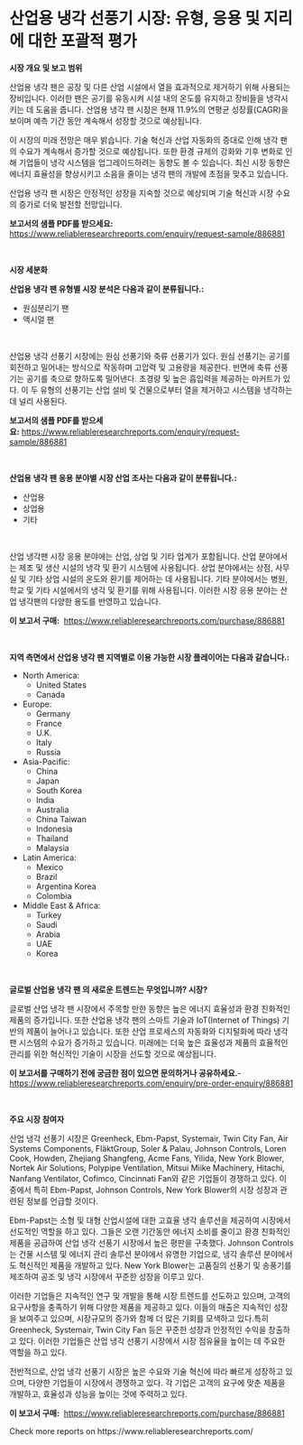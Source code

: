<p><h1>산업용 냉각 선풍기 시장: 유형, 응용 및 지리에 대한 포괄적 평가</h1></p><p><strong>시장 개요 및 보고 범위</strong></p>
<p><p>산업용 냉각 팬은 공장 및 다른 산업 시설에서 열을 효과적으로 제거하기 위해 사용되는 장비입니다. 이러한 팬은 공기를 유동시켜 시설 내의 온도를 유지하고 장비들을 냉각시키는 데 도움을 줍니다. 산업용 냉각 팬 시장은 현재 11.9%의 연평균 성장률(CAGR)을 보이며 예측 기간 동안 계속해서 성장할 것으로 예상됩니다.</p><p>이 시장의 미래 전망은 매우 밝습니다. 기술 혁신과 산업 자동화의 증대로 인해 냉각 팬의 수요가 계속해서 증가할 것으로 예상됩니다. 또한 환경 규제의 강화와 기후 변화로 인해 기업들이 냉각 시스템을 업그레이드하려는 동향도 볼 수 있습니다. 최신 시장 동향은 에너지 효율성을 향상시키고 소음을 줄이는 냉각 팬의 개발에 초점을 맞추고 있습니다.</p><p>산업용 냉각 팬 시장은 안정적인 성장을 지속할 것으로 예상되며 기술 혁신과 시장 수요의 증가로 더욱 발전할 전망입니다.</p></p>
<p><strong>보고서의 샘플 PDF를 받으세요:</strong> <a href="https://www.reliableresearchreports.com/enquiry/request-sample/886881">https://www.reliableresearchreports.com/enquiry/request-sample/886881</a></p>
<p>&nbsp;</p>
<p><strong>시장 세분화</strong></p>
<p><strong>산업용 냉각 팬 유형별 시장 분석은 다음과 같이 분류됩니다.:</strong></p>
<p><ul><li>원심분리기 팬</li><li>액시얼 팬</li></ul></p>
<p>&nbsp;</p>
<p><p>산업용 냉각 선풍기 시장에는 원심 선풍기와 축류 선풍기가 있다. 원심 선풍기는 공기를 회전하고 밀어내는 방식으로 작동하며 고압력 및 고용량을 제공한다. 반면에 축류 선풍기는 공기를 축으로 향하도록 밀어낸다. 초경량 및 높은 흡입력을 제공하는 마커트가 있다. 이 두 유형의 선풍기는 산업 설비 및 건물으로부터 열을 제거하고 시스템을 냉각하는 데 널리 사용된다.</p></p>
<p><strong>보고서의 샘플 PDF를 받으세요:</strong>&nbsp;<a href="https://www.reliableresearchreports.com/enquiry/request-sample/886881">https://www.reliableresearchreports.com/enquiry/request-sample/886881</a></p>
<p>&nbsp;</p>
<p><strong> 산업용 냉각 팬 응용 분야별 시장 산업 조사는 다음과 같이 분류됩니다.:</strong></p>
<p><ul><li>산업용</li><li>상업용</li><li>기타</li></ul></p>
<p>&nbsp;</p>
<p><p>산업 냉각팬 시장 응용 분야에는 산업, 상업 및 기타 업계가 포함됩니다. 산업 분야에서는 제조 및 생산 시설의 냉각 및 환기 시스템에 사용됩니다. 상업 분야에서는 상점, 사무실 및 기타 상업 시설의 온도와 환기를 제어하는 데 사용됩니다. 기타 분야에서는 병원, 학교 및 기타 시설에서의 냉각 및 환기를 위해 사용됩니다. 이러한 시장 응용 분야는 산업 냉각팬의 다양한 용도를 반영하고 있습니다.</p></p>
<p><strong>이 보고서 구매:</strong>&nbsp; <a href="https://www.reliableresearchreports.com/purchase/886881">https://www.reliableresearchreports.com/purchase/886881</a></p>
<p>&nbsp;</p>
<p><strong>지역 측면에서 산업용 냉각 팬 지역별로 이용 가능한 시장 플레이어는 다음과 같습니다.:</strong></p>
<p><ul>
    <li>
        North America:
        <ul>
            <li>United States</li>
            <li>Canada</li>
        </ul>
    </li>
    <li>
        Europe:
        <ul>
            <li>Germany</li>
            <li>France</li>
            <li>U.K.</li>
            <li>Italy</li>
            <li>Russia</li>
        </ul>
    </li>
    <li>
        Asia-Pacific:
        <ul>
            <li>China</li>
            <li>Japan</li>
            <li>South Korea</li>
            <li>India</li>
            <li>Australia</li>
            <li>China Taiwan</li>
            <li>Indonesia</li>
            <li>Thailand</li>
            <li>Malaysia</li>
        </ul>
    </li>
    <li>
        Latin America:
        <ul>
            <li>Mexico</li>
            <li>Brazil</li>
            <li>Argentina Korea</li>
            <li>Colombia</li>
        </ul>
    </li>
    <li>
        Middle East & Africa:
        <ul>
            <li>Turkey</li>
            <li>Saudi</li>
            <li>Arabia</li>
            <li>UAE</li>
            <li>Korea</li>
        </ul>
    </li>
    </ul></p>
<p>&nbsp;</p>
<p><strong>글로벌 산업용 냉각 팬 의 새로운 트렌드는 무엇입니까? 시장?</strong></p>
<p><p>글로벌 산업 냉각 팬 시장에서 주목할 만한 동향은 높은 에너지 효율성과 환경 친화적인 제품의 증가입니다. 또한 산업용 냉각 팬의 스마트 기술과 IoT(Internet of Things) 기반의 제품이 늘어나고 있습니다. 또한 산업 프로세스의 자동화와 디지털화에 따라 냉각 팬 시스템의 수요가 증가하고 있습니다. 미래에는 더욱 높은 효율성과 제품의 효율적인 관리를 위한 혁신적인 기술이 시장을 선도할 것으로 예상됩니다.</p></p>
<p><strong>이 보고서를 구매하기 전에 궁금한 점이 있으면 문의하거나 공유하세요.</strong>- <a href="https://www.reliableresearchreports.com/enquiry/pre-order-enquiry/886881">https://www.reliableresearchreports.com/enquiry/pre-order-enquiry/886881</a></p>
<p>&nbsp;</p>
<p><strong>주요 시장 참여자</strong></p>
<p><p>산업 냉각 선풍기 시장은 Greenheck, Ebm-Papst, Systemair, Twin City Fan, Air Systems Components, FläktGroup, Soler & Palau, Johnson Controls, Loren Cook, Howden, Zhejiang Shangfeng, Acme Fans, Yilida, New York Blower, Nortek Air Solutions, Polypipe Ventilation, Mitsui Miike Machinery, Hitachi, Nanfang Ventilator, Cofimco, Cincinnati Fan와 같은 기업들이 경쟁하고 있다. 이 중에서 특히 Ebm-Papst, Johnson Controls, New York Blower의 시장 성장과 관련된 정보를 언급할 것이다.</p><p>Ebm-Papst는 소형 및 대형 산업시설에 대한 고효율 냉각 솔루션을 제공하여 시장에서 선도적인 역할을 하고 있다. 그들은 오랜 기간동안 에너지 소비를 줄이고 환경 친화적인 제품을 공급하여 산업 냉각 선풍기 시장에서 높은 평판을 구축했다. Johnson Controls는 건물 시스템 및 에너지 관리 솔루션 분야에서 유명한 기업으로, 냉각 솔루션 분야에서도 혁신적인 제품을 개발하고 있다. New York Blower는 고품질의 선풍기 및 송풍기를 제조하여 공조 및 냉각 시장에서 꾸준한 성장을 이루고 있다.</p><p>이러한 기업들은 지속적인 연구 및 개발을 통해 시장 트렌드를 선도하고 있으며, 고객의 요구사항을 충족하기 위해 다양한 제품을 제공하고 있다. 이들의 매출은 지속적인 성장을 보여주고 있으며, 시장규모의 증가와 함께 더 많은 기회를 모색하고 있다.특히 Greenheck, Systemair, Twin City Fan 등은 꾸준한 성장과 안정적인 수익을 창출하고 있다. 이러한 기업들은 산업 냉각 선풍기 시장에서 시장 점유율을 높이는 데 주요한 역할을 하고 있다.</p><p>전반적으로, 산업 냉각 선풍기 시장은 높은 수요와 기술 혁신에 따라 빠르게 성장하고 있으며, 다양한 기업들이 시장에서 경쟁하고 있다. 각 기업은 고객의 요구에 맞춘 제품을 개발하고, 효율성과 성능을 높이는 것에 주력하고 있다.</p></p>
<p><strong>이 보고서 구매:</strong>&nbsp;&nbsp;<a href="https://www.reliableresearchreports.com/purchase/886881">https://www.reliableresearchreports.com/purchase/886881</a></p>
<p>Check more reports on https://www.reliableresearchreports.com/</p>
